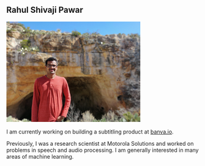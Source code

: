 ## Rahul Shivaji Pawar	
<img src="assets/rahul_image.jpg" width="350">

I am currently working on building a subtitling product at [banva.io](https://banva.io).

Previously, I was a research scientist at Motorola Solutions and worked on problems in speech and audio processing. I am generally interested in many areas of machine learning. 






